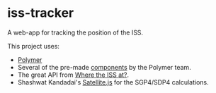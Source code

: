 # iss-tracker

A web-app for tracking the position of the ISS.

This project uses:

* [Polymer](https://www.polymer-project.org)
* Several of the pre-made [components](elements.polymer-project.org) by the Polymer team.
* The great API from [Where the ISS at?](http://wheretheiss.at/w/developer).
* Shashwat Kandadai's [Satellite.js](https://github.com/shashwatak/satellite-js) for the SGP4/SDP4 calculations.
